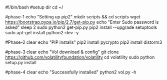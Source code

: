 #!/bin/bash
#setup dir 
cd ~/

#phase-1
echo "Setting up pip2"
mkdir scripts && cd scripts
wget https://bootstrap.pypa.io/pip/2.7/get-pip.py
echo "Enter Sudo password is asked"
sleep 2
sudo python2 get-pip.py
pip2 install --upgrade setuptools
sudo apt-get install python2-dev -y

#Phase-2 
clear 
echo "PIP installs"
pip2 install pycrypto
pip2 install distorm3

#phase-3 
clear
echo "Vol download & config"
git clone https://github.com/volatilityfoundation/volatility
cd volatility
sudo python setup.py install

#phase-4
clear
echo "Successfully installed"
python2 vol.py -h